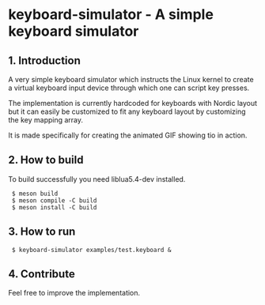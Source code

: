 # keyboard-simulator - A simple keyboard simulator

## 1. Introduction

A very simple keyboard simulator which instructs the Linux kernel to create a
virtual keyboard input device through which one can script key presses.

The implementation is currently hardcoded for keyboards with Nordic layout but
it can easily be customized to fit any keyboard layout by customizing the key
mapping array.

It is made specifically for creating the animated GIF showing tio in action.

## 2. How to build

To build successfully you need liblua5.4-dev installed.

```
 $ meson build
 $ meson compile -C build
 $ meson install -C build
```

## 3. How to run

```
 $ keyboard-simulator examples/test.keyboard &
```

## 4. Contribute

Feel free to improve the implementation.
